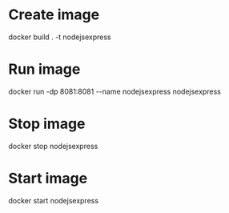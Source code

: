 # Create image
docker build . -t nodejsexpress

# Run image
docker run -dp 8081:8081 --name nodejsexpress nodejsexpress

# Stop image
docker stop nodejsexpress

# Start image
docker start nodejsexpress